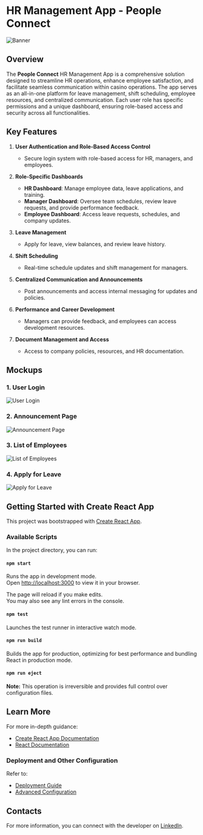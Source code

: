 # HR Management App - People Connect

![Banner](./path/to/banner.png)

## Overview

The **People Connect** HR Management App is a comprehensive solution designed to streamline HR operations, enhance employee satisfaction, and facilitate seamless communication within casino operations. The app serves as an all-in-one platform for leave management, shift scheduling, employee resources, and centralized communication. Each user role has specific permissions and a unique dashboard, ensuring role-based access and security across all functionalities.

## Key Features

1. **User Authentication and Role-Based Access Control**

   - Secure login system with role-based access for HR, managers, and employees.

2. **Role-Specific Dashboards**

   - **HR Dashboard**: Manage employee data, leave applications, and training.
   - **Manager Dashboard**: Oversee team schedules, review leave requests, and provide performance feedback.
   - **Employee Dashboard**: Access leave requests, schedules, and company updates.

3. **Leave Management**

   - Apply for leave, view balances, and review leave history.

4. **Shift Scheduling**

   - Real-time schedule updates and shift management for managers.

5. **Centralized Communication and Announcements**

   - Post announcements and access internal messaging for updates and policies.

6. **Performance and Career Development**

   - Managers can provide feedback, and employees can access development resources.

7. **Document Management and Access**
   - Access to company policies, resources, and HR documentation.

## Mockups

### 1. User Login

![User Login](./path/to/login.png)

### 2. Announcement Page

![Announcement Page](./path/to/announcement.png)

### 3. List of Employees

![List of Employees](./path/to/employees.png)

### 4. Apply for Leave

![Apply for Leave](./path/to/leave.png)

## Getting Started with Create React App

This project was bootstrapped with [Create React App](https://github.com/facebook/create-react-app).

### Available Scripts

In the project directory, you can run:

#### `npm start`

Runs the app in development mode.\
Open [http://localhost:3000](http://localhost:3000) to view it in your browser.

The page will reload if you make edits.\
You may also see any lint errors in the console.

#### `npm test`

Launches the test runner in interactive watch mode.

#### `npm run build`

Builds the app for production, optimizing for best performance and bundling React in production mode.

#### `npm run eject`

**Note:** This operation is irreversible and provides full control over configuration files.

## Learn More

For more in-depth guidance:

- [Create React App Documentation](https://facebook.github.io/create-react-app/docs/getting-started)
- [React Documentation](https://reactjs.org/)

### Deployment and Other Configuration

Refer to:

- [Deployment Guide](https://facebook.github.io/create-react-app/docs/deployment)
- [Advanced Configuration](https://facebook.github.io/create-react-app/docs/advanced-configuration)

## Contacts

For more information, you can connect with the developer on [LinkedIn](https://www.linkedin.com/in/mohau-ramolobeng-352a2854/).
